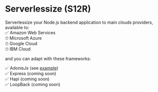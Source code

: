 # Serverlessize (S12R)

Serverlessize your Node.js backend application to main clouds providers, available to:  
✅ Amazon Web Services  
⏱ Microsoft Azure  
⏱ Google Cloud  
⏱ IBM Cloud  
  
and you can adapt with these frameworks:  
  
✅ AdonisJs (see [example](examples/adonisjs/README.md))  
✅ Express (coming soon)  
✅ Hapi (coming soon)  
✅ LoopBack (coming soon)  
